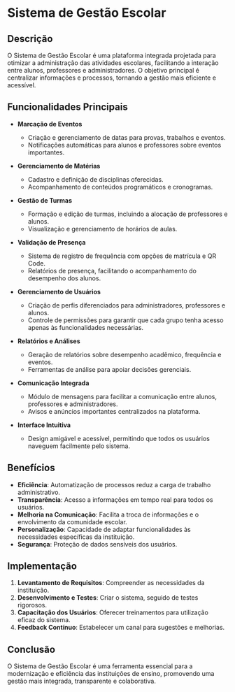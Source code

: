 # Sistema de Gestão Escolar

## Descrição

O Sistema de Gestão Escolar é uma plataforma integrada projetada para otimizar a administração das atividades escolares, facilitando a interação entre alunos, professores e administradores. O objetivo principal é centralizar informações e processos, tornando a gestão mais eficiente e acessível.

## Funcionalidades Principais

- **Marcação de Eventos**
  - Criação e gerenciamento de datas para provas, trabalhos e eventos.
  - Notificações automáticas para alunos e professores sobre eventos importantes.

- **Gerenciamento de Matérias**
  - Cadastro e definição de disciplinas oferecidas.
  - Acompanhamento de conteúdos programáticos e cronogramas.

- **Gestão de Turmas**
  - Formação e edição de turmas, incluindo a alocação de professores e alunos.
  - Visualização e gerenciamento de horários de aulas.

- **Validação de Presença**
  - Sistema de registro de frequência com opções de matrícula e QR Code.
  - Relatórios de presença, facilitando o acompanhamento do desempenho dos alunos.

- **Gerenciamento de Usuários**
  - Criação de perfis diferenciados para administradores, professores e alunos.
  - Controle de permissões para garantir que cada grupo tenha acesso apenas às funcionalidades necessárias.

- **Relatórios e Análises**
  - Geração de relatórios sobre desempenho acadêmico, frequência e eventos.
  - Ferramentas de análise para apoiar decisões gerenciais.

- **Comunicação Integrada**
  - Módulo de mensagens para facilitar a comunicação entre alunos, professores e administradores.
  - Avisos e anúncios importantes centralizados na plataforma.

- **Interface Intuitiva**
  - Design amigável e acessível, permitindo que todos os usuários naveguem facilmente pelo sistema.

## Benefícios

- **Eficiência**: Automatização de processos reduz a carga de trabalho administrativo.
- **Transparência**: Acesso a informações em tempo real para todos os usuários.
- **Melhoria na Comunicação**: Facilita a troca de informações e o envolvimento da comunidade escolar.
- **Personalização**: Capacidade de adaptar funcionalidades às necessidades específicas da instituição.
- **Segurança**: Proteção de dados sensíveis dos usuários.

## Implementação

1. **Levantamento de Requisitos**: Compreender as necessidades da instituição.
2. **Desenvolvimento e Testes**: Criar o sistema, seguido de testes rigorosos.
3. **Capacitação dos Usuários**: Oferecer treinamentos para utilização eficaz do sistema.
4. **Feedback Contínuo**: Estabelecer um canal para sugestões e melhorias.

## Conclusão

O Sistema de Gestão Escolar é uma ferramenta essencial para a modernização e eficiência das instituições de ensino, promovendo uma gestão mais integrada, transparente e colaborativa.